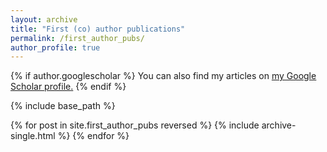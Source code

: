 ```yaml
---
layout: archive
title: "First (co) author publications"
permalink: /first_author_pubs/
author_profile: true
---
```


{% if author.googlescholar %}
  You can also find my articles on <u><a href="{{author.googlescholar}}">my Google Scholar profile</a>.</u>
{% endif %}

{% include base_path %}

{% for post in site.first_author_pubs reversed %}
  {% include archive-single.html %}
{% endfor %}
